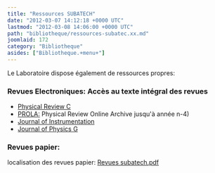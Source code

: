 ```yaml
---
title: "Ressources SUBATECH"
date: "2012-03-07 14:12:18 +0000 UTC"
lastmod: "2012-03-08 14:06:00 +0000 UTC"
path: "bibliotheque/ressources-subatec.xx.md"
joomlaid: 172
category: "Bibliotheque"
asides: ["Bibliotheque.+menu+"]
---
```

Le Laboratoire dispose également de ressources propres:

### Revues Electroniques: Accès au texte intégral des revues

*   [Physical Review C](http://prc.aps.org/)
*   [PROLA:](http://prola.aps.org/) Physical Review Online Archive jusqu'à année n-4)
*   [Journal of Instrumentation](http://iopscience.iop.org/1748-0221/)
*   [Journal of Physics G](http://iopscience.iop.org/0954-3899)

### Revues papier:

localisation des revues papier: [Revues subatech.pdf](doc/bibliotheque/REVUES-Subatech.pdf)
